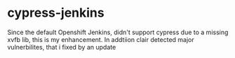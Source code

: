 # cypress-jenkins

Since the default Openshift Jenkins, didn't support cypress due to a missing xvfb lib, this is my enhancement.
In addtiion clair detected major vulnerbilites, that i fixed by an update
